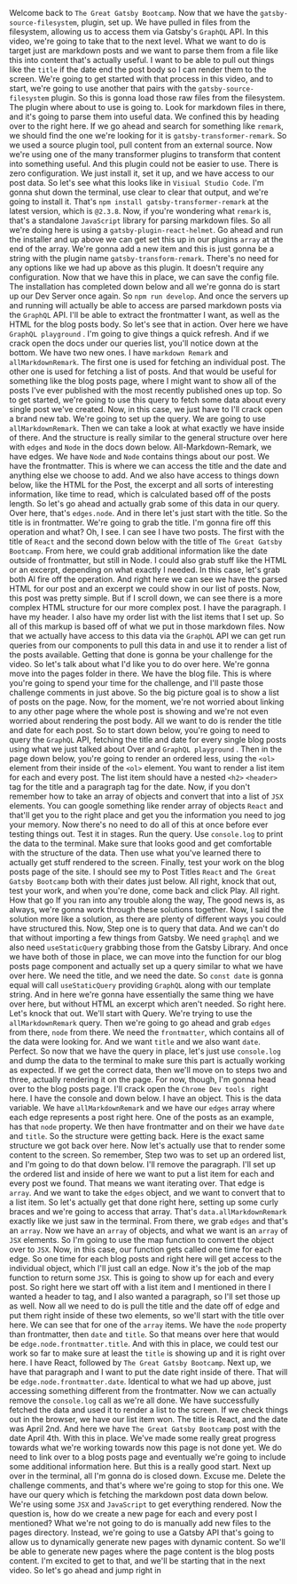 Welcome back to `The Great Gatsby Bootcamp`. Now that we have the `gatsby-source-filesystem`, plugin, set up. We have pulled in files from the filesystem, allowing us to access them via Gatsby's `GraphQL` API. In this video, we're going to take that to the next level. What we want to do is target just are markdown posts and we want to parse them from a file like this into content that's actually useful. I want to be able to pull out things like the `title` if the date end the post body so I can render them to the screen. We're going to get started with that process in this video, and to start, we're going to use another that pairs with the `gatsby-source-filesystem` plugin. So this is gonna load those raw files from the filesystem. The plugin where about to use is going to. Look for markdown files in there, and it's going to parse them into useful data. We confined this by heading over to the right here. If we go ahead and search for something like `remark`, we should find the one we're looking for it is `gatsby-transformer-remark`. So we used a source plugin tool, pull content from an external source. Now we're using one of the many transformer plugins to transform that content into something useful. And this plugin could not be easier to use. There is zero configuration. We just install it, set it up, and we have access to our post data. So let's see what this looks like in `Visiual Studio Code`. I'm gonna shut down the terminal, use clear to clear that output, and we're going to install it. That's `npm install gatsby-transformer-remark` at the latest version, which is `@2.3.8`. Now, if you're wondering what `remark` is, that's a standalone `JavaScript` library for parsing markdown files. So all we're doing here is using a `gatsby-plugin-react-helmet`. Go ahead and run the installer and up above we can get set this up in our plugins `array` at the end of the array. We're gonna add a new item and this is just gonna be a string with the plugin name `gatsby-transform-remark`. There's no need for any options like we had up above as this plugin. It doesn't require any configuration. Now that we have this in place, we can save the config file. The installation has completed down below and all we're gonna do is start up our Dev Server once again. So `npm run develop`. And once the servers up and running will actually be able to access are parsed markdown posts via the `GraphQL` API. I'll be able to extract the frontmatter I want, as well as the HTML for the blog posts body. So let's see that in action. Over here we have `GraphQL playground` . I'm going to give things a quick refresh. And if we crack open the docs under our queries list, you'll notice down at the bottom. We have two new ones. I have `markdown Remark` and `allMarkdownRemark`. The  first one is used for fetching an individual post. The other one is used for fetching a list of posts. And that would be useful for something like the blog posts page, where I might want to show all of the posts I've ever published with the most recently published ones up top. So to get started, we're going to use this query to fetch some data about every single post we've created. Now, in this case, we just have to I'll crack open a brand new tab. We're going to set up the query. We are going to use `allMarkdownRemark`. Then we can take a look at what exactly we have inside of there. And the structure is really similar to the general structure over here with `edges` and `Node` in the docs down below. All-Markdown-Remark, we have edges. We have `Node` and `Node` contains things about our post. We have the frontmatter. This is where we can access the title and the date and anything else we choose to add. And we also have access to things down below, like the HTML for the Post, the excerpt and all sorts of interesting information, like time to read, which is calculated based off of the posts length. So let's go ahead and actually grab some of this data in our query. Over here, that's `edges.node`. And in there let's just start with the title. So the title is in frontmatter. We're going to grab the title. I'm gonna fire off this operation and what? Oh, I see. I can see I have two posts. The first with the title of `React` and the second down below with the title of `The Great Gatsby Bootcamp`. From here, we could grab additional information like the date outside of frontmatter, but still in Node. I could also grab stuff like the HTML or an excerpt, depending on what exactly I needed. In this case, let's grab both Al fire off the operation. And right here we can see we have the parsed HTML for our post and an excerpt we could show in our list of posts. Now, this post was pretty simple. But if I scroll down, we can see there is a more complex HTML structure for our more complex post. I have the paragraph. I have my header. I also have my order list with the list items that I set up. So all of this markup is based off of what we put in those markdown files. Now that we actually have access to this data via the `GraphQL` API we can get run queries from our components to pull this data in and use it to render a list of the posts available. Getting that done is gonna be your challenge for the video. So let's talk about what I'd like you to do over here. We're gonna move into the pages folder in there. We have the blog file. This is where you're going to spend your time for the challenge, and I'll paste those challenge comments in just above. So the big picture goal is to show a list of posts on the page. Now, for the moment, we're not worried about linking to any other page where the whole post is showing and we're not even worried about rendering the post body. All we want to do is render the title and date for each post. So to start down below, you're going to need to query the `GraphQL` API, fetching the title and date for every single blog posts using what we just talked about Over and `GraphQL playground` . Then in the page down below, you're going to render an ordered less, using the `<ol>` element from their inside of the `<ol>` element. You want to render a list item for each and every post. The list item should have a nested `<h2>` `<header>` tag for the title and a paragraph tag for the date. Now, if you don't remember how to take an array of objects and convert that into a list of `JSX` elements. You can google something like render array of objects `React` and that'll get you to the right place and get you the information you need to jog your memory. Now there's no need to do all of this at once before ever testing things out. Test it in stages. Run the query. Use `console.log` to print the data to the terminal. Make sure that looks good and get comfortable with the structure of the data. Then use what you've learned there to actually get stuff rendered to the screen. Finally, test your work on the blog posts page of the site. I should see my to Post Titles `React` and `The Great Gatsby Bootcamp` both with their dates just below. All right, knock that out, test your work, and when you're done, come back and click Play. All right. How that go If you ran into any trouble along the way, The good news is, as always, we're gonna work through these solutions together. Now, I said the solution more like a solution, as there are plenty of different ways you could have structured this. Now, Step one is to query that data. And we can't do that without importing a few things from Gatsby. We need `graphql` and we also need  `useStaticQuery` grabbing those from the Gatsby Library. And once we have both of those in place, we can move into the function for our blog posts page component and actually set up a query similar to what we have over here. We need the title, and we need the date. So `const date` is gonna equal will call `useStaticQuery` providing `GraphQL` along with our template string. And in here we're gonna have essentially the same thing we have over here, but without HTML an excerpt which aren't needed. So right here. Let's knock that out. We'll start with Query. We're trying to use the `allMarkdownRemark` query. Then we're going to go ahead and grab `edges` from there, `node` from there. We need the `frontmatter`, which contains all of the data were looking for. And we want `title` and we also want `date`. Perfect. So now that we have the query in place, let's just use `console.log` and dump the data to the terminal to make sure this part is actually working as expected. If we get the correct data, then we'll move on to steps two and three, actually rendering it on the page. For now, though, I'm gonna head over to the blog posts page. I'll crack open the `Chrome Dev tools ` right here. I have the console and down below. I have an object. This is the data variable. We have `allMarkdownRemark` and we have our `edges` array where each edge represents a post right here. One of the posts as an example, has that `node` property. We then have frontmatter and on their we have `date` and `title`. So the structure were getting back. Here is the exact same structure we got back over here. Now let's actually use that to render some content to the screen. So remember, Step two was to set up an ordered list, and I'm going to do that down below. I'll remove the paragraph. I'll set up the ordered list and inside of here we want to put a list item for each and every post we found. That means we want iterating over. That edge is `array`. And we want to take the `edges` object, and we want to convert that to a list item. So let's actually get that done right here, setting up some curly braces and we're going to access that array. That's `data.allMarkdownRemark` exactly like we just saw in the terminal. From there, we grab `edges` and that's an `array`. Now we have an `array` of objects, and what we want is an `array` of `JSX` elements. So I'm going to use the map function to convert the object over to `JSX`. Now, in this case, our function gets called one time for each edge. So one time for each blog posts and right here will get access to the individual object, which I'll just call an edge. Now it's the job of the map function to return some `JSX`. This is going to show up for each and every post. So right here we start off with a list item and I mentioned in there I wanted a header to tag, and I also wanted a paragraph, so I'll set those up as well. Now all we need to do is pull the title and the date off of edge and put them right inside of these two elements, so we'll start with the title over here. We can see that for one of the `array` items. We have the `node` property than frontmatter, then `date` and `title`. So that means over here that would be `edge.node.frontmatter.title`. And with this in place, we could test our work so far to make sure at least the `title` is showing up and it is right over here. I have React, followed by `The Great Gatsby Bootcamp`. Next up, we have that paragraph and I want to put the date right inside of there. That will be `edge.node.frontmatter.date`. Identical to what we had up above, just accessing something different from the frontmatter. Now we can actually remove the `console.log` call as we're all done. We have successfully fetched the data and used it to render a list to the screen. If we check things out in the browser, we have our list item won. The title is React, and the date was April 2nd. And here we have `The Great Gatsby Bootcamp` post with the date April 4th. With this in place. We've made some really great progress towards what we're working towards now this page is not done yet. We do need to link over to a blog posts page and eventually we're going to include some additional information here. But this is a really good start. Next up over in the terminal, all I'm gonna do is closed down. Excuse me. Delete the challenge comments, and that's where we're going to stop for this one. We have our query which is fetching the markdown post data down below. We're using some `JSX` and `JavaScript` to get everything rendered. Now the question is, how do we create a new page for each and every post I mentioned? What we're not going to do is manually add new files to the pages directory. Instead, we're going to use a Gatsby API that's going to allow us to dynamically generate new pages with dynamic content. So we'll be able to generate new pages where the page content is the blog posts content. I'm excited to get to that, and we'll be starting that in the next video. So let's go ahead and jump right in